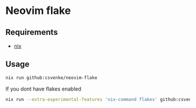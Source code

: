 # Neovim flake

## Requirements

- [nix](https://nixos.org/download)

## Usage

```bash
nix run github:csvenke/neovim-flake
```

If you dont have flakes enabled

```bash
nix run --extra-experimental-features 'nix-command flakes' github:csvenke/neovim-flake
```
